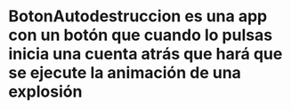 # BotonAutodestruccion es una app con un botón que cuando lo pulsas inicia una cuenta atrás que hará que se ejecute la animación de una explosión
